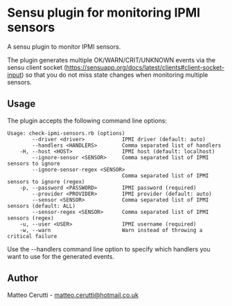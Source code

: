 # Sensu plugin for monitoring IPMI sensors

A sensu plugin to monitor IPMI sensors.

The plugin generates multiple OK/WARN/CRIT/UNKNOWN events via the sensu client socket (https://sensuapp.org/docs/latest/clients#client-socket-input)
so that you do not miss state changes when monitoring multiple sensors.

## Usage

The plugin accepts the following command line options:

```
Usage: check-ipmi-sensors.rb (options)
        --driver <driver>            IPMI driver (default: auto)
        --handlers <HANDLERS>        Comma separated list of handlers
    -H, --host <HOST>                IPMI host (default: localhost)
        --ignore-sensor <SENSOR>     Comma separated list of IPMI sensors to ignore
        --ignore-sensor-regex <SENSOR>
                                     Comma separated list of IPMI sensors to ignore (regex)
    -p, --password <PASSWORD>        IPMI password (required)
        --provider <PROVIDER>        IPMI provider (default: auto)
        --sensor <SENSOR>            Comma separated list of IPMI sensors (default: ALL)
        --sensor-regex <SENSOR>      Comma separated list of IPMI sensors (regex)
    -u, --user <USER>                IPMI username (required)
    -w, --warn                       Warn instead of throwing a critical failure
```

Use the --handlers command line option to specify which handlers you want to use for the generated events.

## Author
Matteo Cerutti - <matteo.cerutti@hotmail.co.uk>
